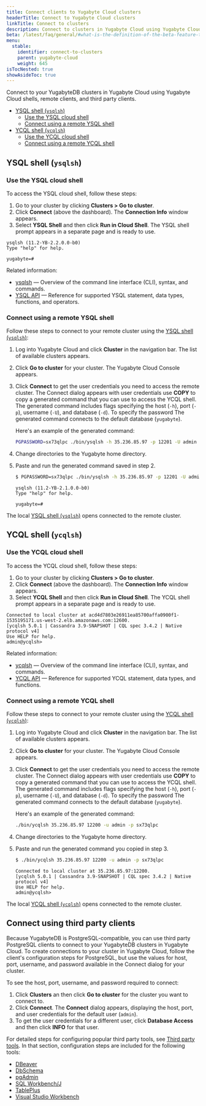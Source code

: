 ```yaml
---
title: Connect clients to Yugabyte Cloud clusters
headerTitle: Connect to Yugabyte Cloud clusters
linkTitle: Connect to clusters
description: Connect to clusters in Yugabyte Cloud using Yugabyte Cloud shells, remote clients, and third party clients.
beta: /latest/faq/general/#what-is-the-definition-of-the-beta-feature-tag
menu:
  stable:
    identifier: connect-to-clusters
    parent: yugabyte-cloud
    weight: 645
isTocNested: true
showAsideToc: true
---
```


Connect to your YugabyteDB clusters in Yugabyte Cloud using Yugabyte Cloud shells, remote clients, and third party clients.

- [YSQL shell (`ysqlsh`)](#ysql-shell-ysqlsh)
  - [Use the YSQL cloud shell](#use-the-ysql-cloud-shell)
  - [Connect using a remote YSQL shell](#connect-using-a-remote-ysql-shell)
- [YCQL shell (`ycqlsh`)](#ycql-shell-ycqlsh)
  - [Use the YCQL cloud shell](#use-the-ycql-cloud-shell)
  - [Connect using a remote YCQL shell](#connect-using-a-remote-ycql-shell)

## YSQL shell (`ysqlsh`)

### Use the YSQL cloud shell

To access the YSQL cloud shell, follow these steps:

1. Go to your cluster by clicking **Clusters > Go to cluster**.
2. Click **Connect** (above the dashboard). The **Connection Info** window appears.
3. Select **YSQL Shell** and then click **Run in Cloud Shell**. The YSQL shell prompt appears in a separate page and is ready to use.

```
ysqlsh (11.2-YB-2.2.0.0-b0)
Type "help" for help.

yugabyte=#
```

Related information:

- [ysqlsh](../../admin/ysqlsh) — Overview of the command line interface (CLI), syntax, and commands.
- [YSQL API](../../api/ysql) — Reference for supported YSQL statement, data types, functions, and operators.

### Connect using a remote YSQL shell

Follow these steps to connect to your remote cluster using the [YSQL shell (`ysqlsh`)](../../admin/ysqlsh/):

1. Log into Yugabyte Cloud and click **Cluster** in the navigation bar. The list of available clusters appears.
2. Click **Go to cluster** for your cluster. The Yugabyte Cloud Console appears.
3. Click **Connect** to get the user credentials you need to access the remote cluster. The Connect dialog appears with user credentials
   use **COPY** to copy a generated command that you can use to access the YCQL shell. The generated command includes flags specifying
   the host (`-h`), port (`-p`), username (`-U`), and database (`-d`). To specify the password The generated command connects to the default database (`yugabyte`).

   Here's an example of the generated command:

    ```sh
    PGPASSWORD=sx73qlpc ./bin/ysqlsh -h 35.236.85.97 -p 12201 -U admin -d yugabyte
    ```

4. Change directories to the Yugabyte home directory.
5. Paste and run the generated command saved in step 2.

    ```sh
    $ PGPASSWORD=sx73qlpc ./bin/ysqlsh -h 35.236.85.97 -p 12201 -U admin -d yugabyte
    ```

    ```
    ysqlsh (11.2-YB-2.1.0.0-b0)
    Type "help" for help.

    yugabyte=#
    ```

The local [YSQL shell (`ysqlsh`)](../../admin/ysqlsh/) opens connected to the remote cluster.

## YCQL shell (`ycqlsh`)

### Use the YCQL cloud shell

To access the YCQL cloud shell, follow these steps:

1. Go to your cluster by clicking **Clusters > Go to cluster**.
2. Click **Connect** (above the dashboard). The **Connection Info** window appears.
3. Select **YCQL Shell** and then click **Run in Cloud Shell**. The YCQL shell prompt appears in a separate page and is ready to use.

```
Connected to local cluster at acd4d7803e26911ea85700affa0900f1-1535195171.us-west-2.elb.amazonaws.com:12600.
[ycqlsh 5.0.1 | Cassandra 3.9-SNAPSHOT | CQL spec 3.4.2 | Native protocol v4]
Use HELP for help.
admin@ycqlsh>
```

Related information:

- [ycqlsh](../../admin/ycqlsh) — Overview of the command line interface (CLI), syntax, and commands.
- [YCQL API](../../api/ycql) — Reference for supported YCQL statement, data types, and functions.

### Connect using a remote YCQL shell

Follow these steps to connect to your remote cluster using the [YCQL shell (`ycqlsh`)](../../admin/ycqlsh/):

1. Log into Yugabyte Cloud and click **Cluster** in the navigation bar. The list of available clusters appears.
2. Click **Go to cluster** for your cluster. The Yugabyte Cloud Console appears.
3. Click **Connect** to get the user credentials you need to access the remote cluster. The Connect dialog appears with user credentials
   use **COPY** to copy a generated command that you can use to access the YCQL shell. The generated command includes flags specifying
   the host (`-h`), port (`-p`), username (`-U`), and database (`-d`). To specify the password The generated command connects to the default database (`yugabyte`).

    Here's an example of the generated command:

    ```sh
    ./bin/ycqlsh 35.236.85.97 12200 -u admin -p sx73qlpc
    ```

4. Change directories to the Yugabyte home directory.
5. Paste and run the generated command you copied in step 3.

    ```sh
    $ ./bin/ycqlsh 35.236.85.97 12200 -u admin -p sx73qlpc
    ```

    ```
    Connected to local cluster at 35.236.85.97:12200.
    [ycqlsh 5.0.1 | Cassandra 3.9-SNAPSHOT | CQL spec 3.4.2 | Native protocol v4]
    Use HELP for help.
    admin@ycqlsh>
    ```

The local [YCQL shell (`ycqlsh`)](../../admin/ycqlsh/) opens connected to the remote cluster.

## Connect using third party clients

Because YugabyteDB is PostgreSQL-compatible, you can use third party PostgreSQL clients to connect to your YugabyteDB clusters in Yugabyte Cloud.
To create connections to your cluster in Yugabyte Cloud, follow the client's configuration steps for PostgreSQL, but use the values for host, port, username,
and password available in the Connect dialog for your cluster.

To see the host, port, username, and password required to connect:

1. Click **Clusters** an then click **Go to cluster** for the cluster you want to connect to.
2. Click **Connect**. The **Connect** dialog appears, displaying the host, port, and user credentials for the default user (`admin`).
3. To get the user credentials for a different user, click **Database Access** and then click **INFO** for that user.

For detailed steps for configuring popular third party tools, see [Third party tools](../../tools/). In that section, configuration steps
are included for the following tools:

- [DBeaver](../../tools/dbeaver-ysql)
- [DbSchema](../../tools/dbschema)
- [pgAdmin](../../tools/pgadmin)
- [SQL Workbench/J](../../tools/sql-workbench)
- [TablePlus](../../tools/tableplus)
- [Visual Studio Workbench](../../tools/visualstudioworkbench)
